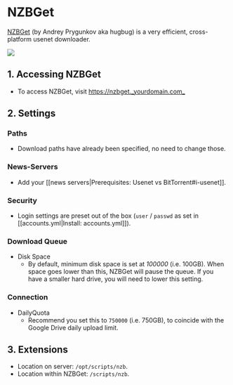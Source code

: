 # NZBGet

[NZBGet](https://nzbget.net/) \(by Andrey Prygunkov aka hugbug\) is a very efficient, cross-platform usenet downloader.

![](https://nzbget.net/images/Web-Interface-01-Downloads.png)

## 1. Accessing NZBGet

* To access NZBGet, visit [https://nzbget.\_yourdomain.com\_](https://nzbget._yourdomain.com_)

## 2. Settings

### Paths

* Download paths have already been specified, no need to change those.

### News-Servers

* Add your \[\[news servers\|Prerequisites: Usenet vs BitTorrent\#i-usenet\]\].

### Security

* Login settings are preset out of the box \(`user` / `passwd` as set in \[\[accounts.yml\|Install: accounts.yml\]\]\).

### Download Queue

* Disk Space
  * By default, minimum disk space is set at _100000_ \(i.e. 100GB\). When space goes lower than this, NZBGet will pause the queue. If you have a smaller hard drive, you will need to lower this setting. 

### Connection

* DailyQuota
  * Recommend you set this to `750000` \(i.e. 750GB\), to coincide with the Google Drive daily upload limit.  

## 3. Extensions

* Location on server: `/opt/scripts/nzb`.
* Location within NZBGet: `/scripts/nzb`.

